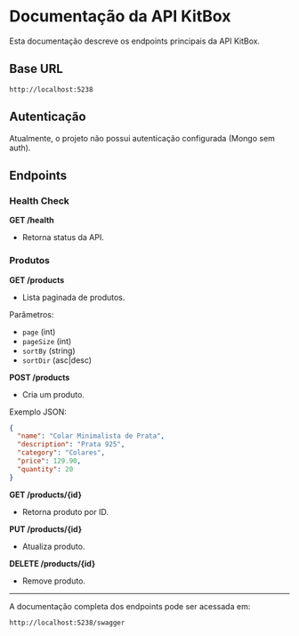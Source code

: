 # Documentação da API KitBox

Esta documentação descreve os endpoints principais da API KitBox.

## Base URL
```
http://localhost:5238
```

## Autenticação
Atualmente, o projeto não possui autenticação configurada (Mongo sem auth).

## Endpoints

### Health Check
**GET /health**
- Retorna status da API.

### Produtos
**GET /products**
- Lista paginada de produtos.

Parâmetros:
- `page` (int)
- `pageSize` (int)
- `sortBy` (string)
- `sortDir` (asc|desc)

**POST /products**
- Cria um produto.

Exemplo JSON:
```json
{
  "name": "Colar Minimalista de Prata",
  "description": "Prata 925",
  "category": "Colares",
  "price": 129.90,
  "quantity": 20
}
```

**GET /products/{id}**
- Retorna produto por ID.

**PUT /products/{id}**
- Atualiza produto.

**DELETE /products/{id}**
- Remove produto.

---
A documentação completa dos endpoints pode ser acessada em:
```
http://localhost:5238/swagger
```